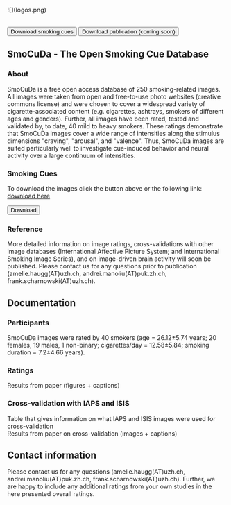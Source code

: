 <br>
![](logos.png)
<br>
<br>
<html>
<head>
<meta name="viewport" content="width=device-width, initial-scale=1">
<!-- Add icon library -->
<link rel="stylesheet" href="https://cdnjs.cloudflare.com/ajax/libs/font-awesome/4.7.0/css/font-awesome.min.css">
<style>
    
.btn {
    background-color: #339966;
    border: none;
    color: white;
    padding: 12px 30px;
    cursor: pointer;
    font-size: 20px;
}

/* Darker background on mouse-over */
.btn:hover {
    background-color: #1d583b
;
}
</style>
</head>
<body>

<button class="btn"><i class="fa fa-download"></i> Download smoking cues</button> <button class="btn"><i class="fa fa-download"></i> Download publication (coming soon)</button>

</body>
</html>

## SmoCuDa - The Open Smoking Cue Database

### About

SmoCuDa is a free open access database of 250 smoking-related images. All images were taken from open and free-to-use photo websites (creative commons license) and were chosen to cover a widespread variety of cigarette-associated content (e.g. cigarettes, ashtrays, smokers of different ages and genders). Further, all images have been rated, tested and validated by, to date, 40 mild to heavy smokers. These ratings demonstrate that SmoCuDa images cover a wide range of intensities along the stimulus dimensions "craving", "arousal", and "valence". Thus, SmoCuDa images are suited particularly well to investigate cue-induced behavior and neural activity over a large continuum of intensities.

### Smoking Cues

To download the images click the button above or the following link:
<a href="https://www.dropbox.com/s/9n6lkjn54yvucpm/SmoCuDa.zip?dl=0">download here</a>

<input type="button" value="Download" onclick="window.open('https://www.dropbox.com/s/9n6lkjn54yvucpm/SmoCuDa.zip?dl=0')"></input>


### Reference

More detailed information on image ratings, cross-validations with other image databases (International Affective Picture System; and International Smoking Image Series), and on image-driven brain activity will soon be published. Please contact us for any questions prior to publication (amelie.haugg(AT)uzh.ch, andrei.manoliu(AT)puk.zh.ch, frank.scharnowski(AT)uzh.ch).

## Documentation

### Participants

SmoCuDa images were rated by 40 smokers (age = 26.12±5.74 years; 20 females, 19 males, 1 non-binary; cigarettes/day = 12.58±5.84; smoking duration = 7.2±4.66 years).

### Ratings

Results from paper (figures + captions)

### Cross-validation with IAPS and ISIS

Table that gives information on what IAPS and ISIS images were used for cross-validation   
Results from paper on cross-validation (images + captions)

## Contact information

Please contact us for any questions (amelie.haugg(AT)uzh.ch, andrei.manoliu(AT)puk.zh.ch, frank.scharnowski(AT)uzh.ch). Further, we are happy to include any additional ratings from your own studies in the here presented overall ratings.
